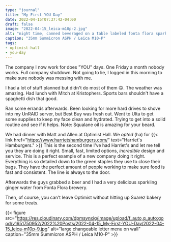 ```yaml
---
type: "journal"
title: "My First YOU Day"
date: 2022-04-15T07:37:42-04:00
draft: false
image: "2022-04-15_leica-m10p-2.jpg"
alt: "night time, canned beveraged on a table labeled fonta flora sparkling water"
caption: "35mm Summicron ASPH / Leica M10-P"
tags:
- optimist-hall
- you-day
---
```


The company I now work for does "YOU" days. One Friday a month nobody works. Full company shutdown. Not going to lie, I logged in this morning to make sure nobody was messing with me.

I had a lot of stuff planned but didn't do most of them 🙃. The weather was amazing. Had lunch with Mitch at Kristophers. Sports bars shouldn't have a spaghetti dish that good. 

Ran some errands afterwards. Been looking for more hard drives to shove into my UnRAID server, but Best Buy was fresh out. Went to Ulta to get some supplies to keep my face clean and hydrated. Trying to get into a solid routine and see if it helps. Note: Squalane oil is amazing for your beard.

We had dinner with Matt and Allen at Optimist Hall. We _opted_ (ha) for {{< link href="https://www.harrietshamburgers.com/" text="Harriet's Hamburgers." >}} This is the second time I've had Harriet's and let me tell you they are doing it right. Small, fast, limited options, _incredible_ design and service. This is a perfect example of a new company doing it right. Everything is so detailed down to the green staples they use to close their bags. They have the perfect amount of people working to make sure food is fast and consistent. The line is always to the door.

Afterwards the guys grabbed a beer and I had a very delicious sparkling ginger water from Fonta Flora brewery.

Then, of course, you can't leave Optimist without hitting up Suarez bakery for some treats.

{{< figure src="https://res.cloudinary.com/dpmsynxig/image/upload/f_auto,q_auto:good/v1651750952/2022%20Posts/2022-04-15_My-First-YOU-Day/2022-04-15_leica-m10p-9.jpg" alt="large changeable letter menu on wall" caption="35mm Summicron ASPH / Leica M10-P" >}}
